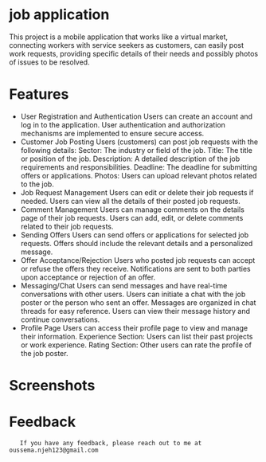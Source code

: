 # job application

This project is a mobile application that works like a
virtual market, connecting workers with service seekers
as customers, can easily post work requests, providing specific details
of their needs and possibly photos of issues to be resolved.

# Features

   * User Registration and Authentication
        Users can create an account and log in to the application.
        User authentication and authorization mechanisms are implemented to ensure secure access.
   * Customer Job Posting
        Users (customers) can post job requests with the following details:
        Sector: The industry or field of the job.
        Title: The title or position of the job.
        Description: A detailed description of the job requirements and responsibilities.
        Deadline: The deadline for submitting offers or applications.
        Photos: Users can upload relevant photos related to the job.
   * Job Request Management
        Users can edit or delete their job requests if needed.
        Users can view all the details of their posted job requests.
   * Comment Management
        Users can manage comments on the details page of their job requests.
        Users can add, edit, or delete comments related to their job requests.
   * Sending Offers
        Users can send offers or applications for selected job requests.
        Offers should include the relevant details and a personalized message.
   * Offer Acceptance/Rejection
        Users who posted job requests can accept or refuse the offers they receive.
        Notifications are sent to both parties upon acceptance or rejection of an offer.
   * Messaging/Chat
        Users can send messages and have real-time conversations with other users.
        Users can initiate a chat with the job poster or the person who sent an offer.
        Messages are organized in chat threads for easy reference.
        Users can view their message history and continue conversations.
   * Profile Page
        Users can access their profile page to view and manage their information.
        Experience Section:
        Users can list their past projects or work experience.
        Rating Section:
        Other users can rate the profile of the job poster.
# Screenshots




# Feedback
       If you have any feedback, please reach out to me at oussema.njeh123@gmail.com





